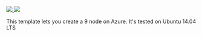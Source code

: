 <a href="https://portal.azure.com/#create/Microsoft.Template/uri/https://raw.githubusercontent.com/Magopancione/AzureP/master/azuredeploy.json" target="_blank">
    <img src="http://azuredeploy.net/deploybutton.png"/>
</a>
<a href="http://armviz.io/#/?load=https://raw.githubusercontent.com/Magopancione/AzureP/master/azuredeploy.json" target="_blank">
  <img src="http://armviz.io/visualizebutton.png"/>
</a>

This template lets you create a 9 node on Azure.  It's tested on Ubuntu 14.04 LTS  
 
